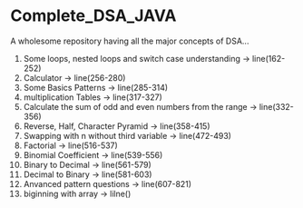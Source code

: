 # Complete_DSA_JAVA
A wholesome repository having all the major concepts of  DSA...


1. Some loops, nested loops and switch case understanding ->      line(162-252)
2. Calculator ->                                                  line(256-280)
3. Some Basics Patterns ->                                        line(285-314)
4. multiplication Tables ->                                       line(317-327)
5. Calculate the sum of odd and even numbers from the range ->    line(332-356)
6. Reverse, Half, Character Pyramid ->                            line(358-415)
7. Swapping with n without third variable ->                      line(472-493)
8. Factorial ->                                                   line(516-537)
9. Binomial Coefficient  ->                                       line(539-556)
10. Binary to Decimal ->                                          line(561-579)
11. Decimal to Binary  ->                                         line(581-603)
12. Anvanced pattern questions ->                                 line(607-821)
13. biginning with array ->                                       lilne()
